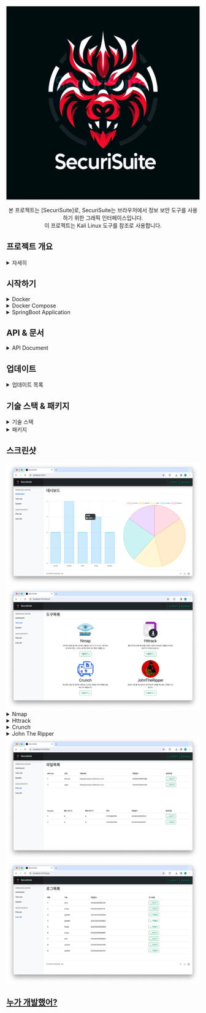 <div align="center">
<img src="screenshot/logo.jpeg">
<p>본 프로젝트는 [SecuriSuite]로, SecuriSuite는 브라우저에서 정보 보안 도구를 사용하기 위한 그래픽 인터페이스입니다.</br>
이 프로젝트는 Kali Linux 도구를 참조로 사용합니다.</p>
</div>

## 프로젝트 개요

<details>
<summary>자세히</summary>

본 프로젝트는 기존 JSP 기반의 "라메르 사이트"를 현대적인 웹 개발 표준과 확장성을 고려하여 전면적으로 리팩토링하는 작업입니다.</br>
이전 구조의 제한점을 극복하고, 더 나은 사용자 경험과 보안성을 제공하기 위해 수행되었습니다.</br>
라메르사이트 프로젝트 [@Legacy_Project_Lamer](https://github.com/hoowave/Legacy_Project_Lamer)

### 프로젝트 소개

SecuriSuite는 이러한 강력한 도구들을 더욱 접근하기 쉽고 사용자 친화적인 방식으로 제공하여, 보안 전문가들이 필요한 도구를 쉽게 찾고 사용할 수 있도록 돕습니다.</br>
프로젝트의 설계 및 개발 과정에서는 소프트웨어 시스템을 모델링할 때 문제 영역(도메인)을 중심으로 접근하는 도메인 주도 개발(DDD)을 채택했습니다.</br>
이 접근 방식은 복잡한 시스템을 보다 효과적으로 설계하고 관리할 수 있게 하며, 비즈니스 요구사항과 소프트웨어 설계 간의 간극을 줄이는 데 중점을 두었습니다.</br>

### 주요 개선사항

* 성능 및 안정성 향상: 새로운 아키텍처와 최적화된 코드를 통해 사이트의 반응 속도 및 안정성이 크게 향상되었습니다.
* 보안 강화: 최신 보안 기준에 맞춰 시스템을 재설계함으로써 사용자 데이터 보호 및 사이트 보안을 크게 강화했습니다.</br>
  특히, 이전 시스템에서 발견된 쉘 권한 취약점을 개선하였습니다. 과거에는 쉘 권한을 얻어 명령을 수행하는 방식이었지만, 이제는 ProcessBuilder 객체를 활용하여 보다 안전하게 시스템 명령을 수행할 수
  있게 되었습니다. 이를 통해 시스템 명령의 실행 과정에서 발생할 수 있는 보안 위험을 현저히 줄였으며, 전체적인 시스템의 안정성과 보안성을 향상시켰습니다.
* 유지보수 및 확장성 개선: 모듈화된 구조와 체계적인 코드 관리를 도입하여, 향후 기능 추가 및 유지보수가 보다 용이해졌습니다.
* 사용자 요구사항 반영: 사용자의 피드백을 바탕으로 한 기능 추가 및 개선을 통해 사용자 만족도를 높였습니다.

</details>

## 시작하기

<details>
<summary>Docker</summary>

### 전제조건

* [Docker](https://docs.docker.com/get-docker/)가 설치되어 있어야 합니다.

### 설치방법

1. 도커 이미지 다운로드: 다음 명령을 사용하여 필요한 도커 이미지를 내려받으세요.

```shell
docker pull hoowave/securisuite-backend:latest
docker pull hoowave/securisuite-frontend:latest
```

2. Docker Compose 파일 다운로드: 프로젝트의 Docker Compose 파일을 다운로드합니다.

- [docker-compose.yml](https://drive.google.com/file/d/11O4yyHkw2wlVGkdnxelkFOfu3QzbdHEv/view?usp=drive_link)

3. 프로젝트 실행 : 다운로드한 Docker Compose 파일이 있는 디렉토리로 이동한 후, 다음 명령을 사용하여 프로젝트를 실행하세요.

```shell
docker-compose up
```

또는 백그라운드 실행

```shell
docker-compose up -d
```

4. 접속 : 웹 브라우저에서 http://localhost:16101 으로 접속합니다.

* 16101 : Front-End 서비스를 제공합니다.
* 16102 : Back-End 서비스를 제공합니다.
* 16103 : DataBase 서비스를 제공합니다.
* 16104 : 파일 서비스를 제공합니다.

</details>

<details>
<summary>Docker Compose</summary>

### 전제조건

* [Docker](https://docs.docker.com/get-docker/)가 설치되어 있어야 합니다.
* [Docker Compose](https://docs.docker.com/compose/install/)가 설치되어 있어야 합니다.

### 설치방법

1. 프로젝트 복제: 이 GitHub 저장소를 클론합니다.
2. 프로젝트 빌드 및 실행: 다음 명령어로 애플리케이션을 빌드 및 실행합니다.
   `docker-compose up`</br>
3. 접속 : 웹 브라우저에서 http://localhost:16101 으로 접속합니다.

* 16101 : Front-End 서비스를 제공합니다.
* 16102 : Back-End 서비스를 제공합니다.
* 16103 : DataBase 서비스를 제공합니다.
* 16104 : 파일 서비스를 제공합니다.

</details>

<details>
<summary>SpringBoot Application</summary>

### 전제조건

* Kali Linux 설치: SecuriSuite는 Kali Linux 환경에서 작동하도록 설계되었습니다. 따라서 Kali Linux가 설치되어 있어야 합니다.</br>
* Kali Linux는 [공식 웹사이트](https://kali.org/)에서 다운로드할 수 있습니다.</br>
* 시스템 요구 사항 확인: Kali Linux가 원활하게 실행될 수 있도록 충분한 하드웨어 리소스(예: 메모리, CPU)를 확보해야 합니다.</br>
* 필요에 따라 패키지를 설치해야 할 수도 있습니다.</br>

### 설치방법

1. 프로젝트 다운로드: GitHub 또는 프로젝트 제공 페이지에서 SecuriSuite 프로젝트를 다운로드합니다.</br>
2. Kali Linux에 프로젝트 추가: 다운로드한 프로젝트를 Kali Linux 환경에 추가합니다. 이는 해당 프로젝트의 빌드 환경을 Kali Linux에 맞추기 위함입니다.</br>
3. 파일 권한 설정: 프로젝트와 관련된 결과물을 웹서버에서 제공하기 위해 필요한 권한을 설정합니다. 터미널에서 다음 명령을 실행합니다.</br>
   `sudo chmod -R 755 /var/www/html/`</br>
4. 빌드 및 실행: 서버 시작과 종료를 간편하게 관리할 수 있도록 쉘 스크립트를 실행합니다. </br>
   서버 시작 : `./run`</br>
   서버 종료 : `./stop`</br>
5. 접속 : 웹 브라우저에서 http://localhost:16101 으로 접속합니다.

- 데이터베이스 및 BackEnd 서버와 FrontEnd 서버가 서로 통신할 수 있도록 적절한 IP 주소로 설정을 조정해야 합니다.

* 16101 : Front-End 서비스를 제공합니다.
* 16102 : Back-End 서비스를 제공합니다.
* 3306 : DataBase 서비스를 제공합니다.
* 80 : 파일 서비스를 제공합니다.

</details>

## API & 문서

<details>
<summary>API Document</summary>

API는 예제를 통해 제공됩니다.</br>

* [Architecture & API](BackEnd/src/main/java/com/securisuite/backend/README.md) - 데이터 처리 아키텍처 및 각 API에 대한 완성된 예시입니다. 이
  예시는 실제 프로젝트에서 나온 것입니다.
* [Interface](FrontEnd/README.md) - 사용자가 직관적으로 보여질 인터페이스에 대한 문서입니다.

</details>

## 업데이트

<details>
<summary>업데이트 목록</summary>

### [자세히](UPDATE.md)

<details>
<summary>2024-02-20</summary>

1. 결과 파일 및 로그 파일 다운로드 기능 개선

</details>

<details>
<summary>2024-02-05</summary>

1. Docker를 사용한 배포 및 프로젝트 실행
2. Docker Compose를 사용한 배포 및 프로젝트 실행

</details>

<details>
<summary>2024-02-01</summary>

1. 기능별 결과 파일 및 로그 파일 다운로드 지원
2. 대시보드 및 결과 파일, 로그 파일 다운로드 지원에 대한 리포트 API서버 추가

</details>

<details>
<summary>2024-01-31</summary>

1. 사용자 대시보드 강화

</details>

<details>
<summary>2024-01-30</summary>

1. MariaDB & JPA 리포지토리 연동작업
2. UI(Interface) 제작 및 API 통신 작업
3. BackEnd 서버, FrontEnd 서버 분리 작업

</details>

<details>
<summary>2024-01-19</summary>

1. John the Ripper API 서버 추가
2. 파일 경로 공통화 작업 및 클래스 분리

</details>

<details>
<summary>2024-01-17</summary>

1. 로그 및 결과파일 웹서버 업로드 작업
2. Httrack API 서버 추가
3. Wget API 서버 추가

</details>
</details>

## 기술 스택 & 패키지

<details>
<summary>기술 스택</summary>

* Java: 애플리케이션 개발에 사용된 프로그래밍 언어입니다.
* Spring Boot: 애플리케이션의 백엔드 로직을 구현하기 위해 사용된 프레임워크입니다.
* Lombok: 코드 간결성을 향상시키기 위해 사용된 라이브러리입니다.
* Spring Boot Validation: 입력 데이터의 유효성 검사를 위해 사용된 스프링 부트의 검증 프레임워크입니다.
* Linux/Unix Shell: Kali Linux 환경에서 쉘 명령을 실행하기 위해 사용된 시스템 환경입니다.
* 정규 표현식 (Regex): 로그 데이터 파싱 및 데이터 정형화에 사용된 기술입니다.
* Spring Data JPA & MariaDB: 사용자의 명령 사용 기록을 데이터베이스에 저장하고 관리하는 데 사용될 것입니다. 이 데이터를 기반으로 사용자에게 통계 정보를 제공하고, 사용자 경험을 향상시키는
  인사이트를 얻을 수 있게 됩니다. JPA를 통해 데이터 모델링과 접근을 간소화하고, 더 효율적인 데이터 처리를 가능하게 합니다.
* Thymeleaf: 서버 사이드 Java 템플릿 엔진으로, 동적인 웹 페이지를 생성하기 위해 사용됩니다.
* Bootstrap: 반응형 웹 디자인을 쉽게 구현하기 위한 프론트엔드 프레임워크입니다. Bootstrap을 사용하여 모던하고 사용자 친화적인 인터페이스를 구축할 예정입니다.
* JavaScript (jQuery): 동적인 사용자 인터페이스와 웹 페이지 상호작용을 구현하기 위해 사용됩니다.
* Docker: 프로젝트의 포터블성과 접근성을 향상시키기 위해 사용될 것입니다. Docker 컨테이너를 통해 사용자가 별도의 Kali Linux 운영체제 설치 없이도 프로젝트를 쉽게 설정하고 실행할 수 있게
  됩니다. 이를 통해 사용자는 어떤 환경에서든 프로젝트를 손쉽게 시작하고, 필요한 작업을 빠르게 수행할 수 있습니다.

</details>

<details>
<summary>패키지</summary>

* Crunch: 패스워드 생성 및 관리에 사용되는 도구로, 맞춤형 단어 목록을 생성하는 데 사용합니다.
* Nmap ("Network Mapper"): 네트워크 탐색 및 보안 감사에 사용되는 오픈 소스 도구로, 네트워크의 호스트 탐지, 서비스 및 운영 체제 감지 등에 사용합니다.
* HTTrack: 웹사이트의 전체 복사본을 로컬로 다운로드하는데 사용될 오프라인 브라우저 유틸리티입니다.
* John the Ripper: 암호의 강도를 테스트하고 복구하는데 사용될 패스워드 크래킹 도구입니다.

</details>

## 스크린샷

<img src="screenshot/dashboard.png">
<img src="screenshot/tools.png">

<details>
<summary>Nmap</summary>

<img src="screenshot/nmap1.png">
<img src="screenshot/nmap2.png">
</details>

<details>
<summary>Httrack</summary>

<img src="screenshot/httrack1.png">
<img src="screenshot/httrack2.png">
<img src="screenshot/httrack3.png">
</details>

<details>
<summary>Crunch</summary>

<img src="screenshot/crunch1.png">
<img src="screenshot/crunch2.png">
<img src="screenshot/crunch3.png">
</details>

<details>
<summary>John The Ripper</summary>

<img src="screenshot/john1.png">
<img src="screenshot/john2.png">
<img src="screenshot/john3.png">
</details>
<img src="screenshot/files.png">
<img src="screenshot/logs.png">

## [누가 개발했어?](https://linktr.ee/hoowave)